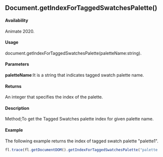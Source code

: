 ## Document.getIndexForTaggedSwatchesPalette()

#### Availability

Animate 2020.

#### Usage

document.getIndexForTaggedSwatchesPalette(paletteName:string).

#### Parameters

**paletteName**:It is a string that indicates tagged swatch palette name.

#### Returns

An integer that specifies the index of the palette.

#### Description

Method;To get the Tagged Swatches palette index for given palette name.

#### Example

The following example returns the index of tagged swatch palette "palette1".

```javascript
fl.trace(fl.getDocumentDOM().getIndexForTaggedSwatchesPalette("palette 1"));
```
